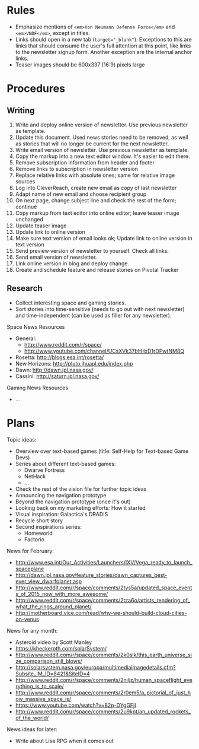 # Rules

- Emphasize mentions of `<em>Von Neumann Defense Force</em>` and
  `<em>VNDF</em>`, except in titles.
- Links should open in a new tab (`target="_blank"`). Exceptions to this are
  links that should consume the user's full attention at this point, like links
  to the newsletter signup form. Another exception are the internal anchor
  links.
- Teaser images should be 600x337 (16:9) pixels large


# Procedures

## Writing

1. Write and deploy online version of newsletter. Use previous newsletter as
template.
1. Update this document. Used news stories need to be removed, as well as
stories that will no longer be current for the next newsletter.
1. Write email version of newsletter. Use previous newsletter as template.
  1. Copy the markup into a new text editor window. It's easier to edit there.
  1. Remove subscription information from header and footer
  1. Remove links to subscription in newsletter version
  1. Replace relative links with absolute ones; same for relative image sources
  1. Log into CleverReach, create new email as copy of last newsletter
  1. Adapt name of new email and choose recipient group
  1. On next page, change subject line and check the rest of the form; continue
  1. Copy markup from text editor into online editor; leave teaser image
     unchanged
  1. Update teaser image
  1. Update link to online version
  1. Make sure text version of email looks ok; Update link to online version in
     text version
1. Send preview version of newsletter to yourself. Check all links.
1. Send email version of newsletter.
1. Link online version in blog and deploy change.
1. Create and schedule feature and release stories on Pivotal Tracker


## Research

- Collect interesting space and gaming stories.
- Sort stories into time-sensitive (needs to go out with next newsletter) and
time-independent (can be used as filler for any newsletter).

Space News Resources
- General:
  - http://www.reddit.com/r/space/
  - http://www.youtube.com/channel/UCsXVk37bltHxD1rDPwtNM8Q
- Rosetta: http://blogs.esa.int/rosetta/
- New Horizons: http://pluto.jhuapl.edu/index.php
- Dawn: http://dawn.jpl.nasa.gov/
- Cassini: http://saturn.jpl.nasa.gov/

Gaming News Resources
- ...


# Plans

Topic ideas:
- Overview over text-based games (title: Self-Help for Text-based Game Devs)
- Series about different text-based games:
  - Dwarve Fortress
  - NetHack
  - ...
- Check the rest of the vision file for further topic ideas
- Announcing the navigation prototype
- Beyond the navigation prototype (once it's out)
- Looking back on my marketing efforts: How it started
- Visual inspiration: Galactica's DRADIS
- Recycle short story
- Second inspirations series:
  - Homeworld
  - Factorio

News for February:
- http://www.esa.int/Our_Activities/Launchers/IXV/Vega_ready_to_launch_spaceplane
- http://dawn.jpl.nasa.gov/feature_stories/dawn_captures_best-ever_view_dwarfplanet.asp
- http://www.reddit.com/r/space/comments/2tys5a/updated_space_events_of_2015_now_with_more_awesome/
- http://www.reddit.com/r/space/comments/2tza6o/artists_rendering_of_what_the_rings_around_planet/
- http://motherboard.vice.com/read/why-we-should-build-cloud-cities-on-venus

News for any month:
- Asteroid video by Scott Manley
- https://kheckeroth.com/solarSystem/
- http://www.reddit.com/r/space/comments/2k0slk/this_earth_universe_size_comparison_still_blows/
- http://solarsystem.nasa.gov/europa/multimediaimagedetails.cfm?Subsite_IM_ID=8421&SiteID=4
- http://www.reddit.com/r/space/comments/2niljz/human_spaceflight_everything_is_to_scale/
- http://www.reddit.com/r/space/comments/2r0em5/a_pictorial_of_just_how_massive_space_is/
- https://www.youtube.com/watch?v=82p-DYgGFjI
- http://www.reddit.com/r/space/comments/2u9kpt/an_updated_rockets_of_the_world/

News ideas for later:
- Write about Lisa RPG when it comes out

